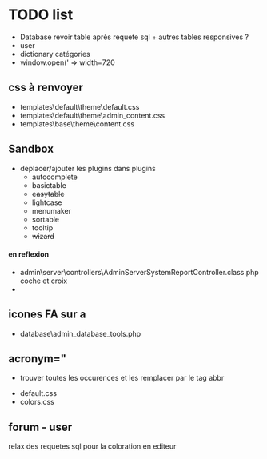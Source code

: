 # TODO list

- Database revoir table après requete sql + autres tables responsives ?
- user
- dictionary  catégories
- window.open(' => width=720

## css à renvoyer
- templates\default\theme\default.css
- templates\default\theme\admin_content.css
- templates\base\theme\content.css

## Sandbox
- deplacer/ajouter les plugins dans plugins
    - autocomplete
    - basictable
    - ~~easytable~~
    - lightcase
    - menumaker
    - sortable
    - tooltip
    - ~~wizard~~

#### en reflexion
- admin\server\controllers\AdminServerSystemReportController.class.php  coche et croix  
-

## icones FA sur a
- database\admin_database_tools.php

## acronym="
* trouver toutes les occurences et les remplacer par le tag abbr
+ default.css
+ colors.css

## forum - user
relax des requetes sql pour la coloration en editeur
